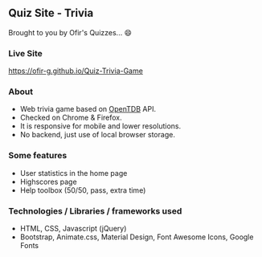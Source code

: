 ## Quiz Site - Trivia

Brought to you by Ofir's Quizzes... :smile:

### Live Site
https://ofir-g.github.io/Quiz-Trivia-Game

### About
- Web trivia game based on [OpenTDB](https://opentdb.com "OpenTBD") API.
- Checked on Chrome & Firefox.
- It is responsive for mobile and lower resolutions.
- No backend, just use of local browser storage.

### Some features
- User statistics in the home page
- Highscores page
- Help toolbox (50/50, pass, extra time)

### Technologies / Libraries / frameworks used
- HTML, CSS, Javascript (jQuery)
- Bootstrap, Animate.css, Material Design, Font Awesome Icons, Google Fonts
